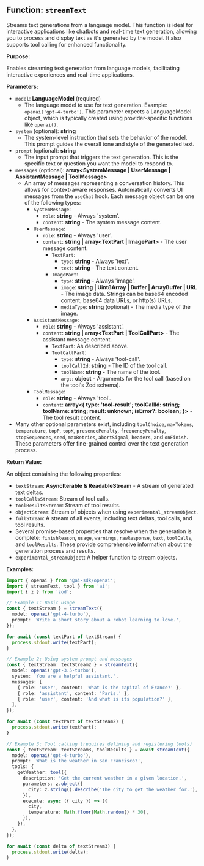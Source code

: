 ## Function: `streamText`

Streams text generations from a language model. This function is ideal for interactive applications like chatbots and real-time text generation, allowing you to process and display text as it's generated by the model. It also supports tool calling for enhanced functionality.

**Purpose:**

Enables streaming text generation from language models, facilitating interactive experiences and real-time applications.

**Parameters:**

- `model`: **LanguageModel** (required)
  - The language model to use for text generation. Example: `openai('gpt-4-turbo')`. This parameter expects a LanguageModel object, which is typically created using provider-specific functions like `openai()`.
- `system` (optional): **string**
  - The system-level instruction that sets the behavior of the model. This prompt guides the overall tone and style of the generated text.
- `prompt` (optional): **string**
  - The input prompt that triggers the text generation. This is the specific text or question you want the model to respond to.
- `messages` (optional): **array<SystemMessage | UserMessage | AssistantMessage | ToolMessage>**
  - An array of messages representing a conversation history. This allows for context-aware responses. Automatically converts UI messages from the `useChat` hook. Each message object can be one of the following types:
    - `SystemMessage`:
      - `role`: **string** - Always 'system'.
      - `content`: **string** - The system message content.
    - `UserMessage`:
      - `role`: **string** - Always 'user'.
      - `content`: **string | array<TextPart | ImagePart>** - The user message content.
        - `TextPart`:
          - `type`: **string** - Always 'text'.
          - `text`: **string** - The text content.
        - `ImagePart`:
          - `type`: **string** - Always 'image'.
          - `image`: **string | Uint8Array | Buffer | ArrayBuffer | URL** - The image data. Strings can be base64 encoded content, base64 data URLs, or http(s) URLs.
          - `mediaType`: **string** (optional) - The media type of the image.
    - `AssistantMessage`:
      - `role`: **string** - Always 'assistant'.
      - `content`: **string | array<TextPart | ToolCallPart>** - The assistant message content.
        - `TextPart`: As described above.
        - `ToolCallPart`:
          - `type`: **string** - Always 'tool-call'.
          - `toolCallId`: **string** - The ID of the tool call.
          - `toolName`: **string** - The name of the tool.
          - `args`: **object** - Arguments for the tool call (based on the tool's Zod schema).
    - `ToolMessage`:
      - `role`: **string** - Always 'tool'.
      - `content`: **array<{ type: 'tool-result'; toolCallId: string; toolName: string; result: unknown; isError?: boolean; }>** - The tool result content.
- Many other optional parameters exist, including `toolChoice`, `maxTokens`, `temperature`, `topP`, `topK`, `presencePenalty`, `frequencyPenalty`, `stopSequences`, `seed`, `maxRetries`, `abortSignal`, `headers`, and `onFinish`. These parameters offer fine-grained control over the text generation process.

**Return Value:**

An object containing the following properties:

- `textStream`: **AsyncIterable<string> & ReadableStream<string>** - A stream of generated text deltas.
- `toolCallsStream`: Stream of tool calls.
- `toolResultsStream`: Stream of tool results.
- `objectStream`: Stream of objects when using `experimental_streamObject`.
- `fullStream`: A stream of all events, including text deltas, tool calls, and tool results.
- Several promise-based properties that resolve when the generation is complete: `finishReason`, `usage`, `warnings`, `rawResponse`, `text`, `toolCalls`, and `toolResults`. These provide comprehensive information about the generation process and results.
- `experimental_streamObject`: A helper function to stream objects.

**Examples:**

```typescript
import { openai } from '@ai-sdk/openai';
import { streamText, tool } from 'ai';
import { z } from 'zod';

// Example 1: Basic usage
const { textStream } = streamText({
  model: openai('gpt-4-turbo'),
  prompt: 'Write a short story about a robot learning to love.',
});

for await (const textPart of textStream) {
  process.stdout.write(textPart);
}

// Example 2: Using system prompt and messages
const { textStream: textStream2 } = streamText({
  model: openai('gpt-3.5-turbo'),
  system: 'You are a helpful assistant.',
  messages: [
    { role: 'user', content: 'What is the capital of France?' },
    { role: 'assistant', content: 'Paris.' },
    { role: 'user', content: 'And what is its population?' },
  ],
});

for await (const textPart of textStream2) {
  process.stdout.write(textPart);
}

// Example 3: Tool calling (requires defining and registering tools)
const { textStream: textStream3, toolResults } = await streamText({
  model: openai('gpt-4-turbo'),
  prompt: 'What is the weather in San Francisco?',
  tools: {
    getWeather: tool({
      description: 'Get the current weather in a given location.',
      parameters: z.object({
        city: z.string().describe('The city to get the weather for.'),
      }),
      execute: async ({ city }) => ({
        city,
        temperature: Math.floor(Math.random() * 30),
      }),
    }),
  },
});

for await (const delta of textStream3) {
  process.stdout.write(delta);
}
```
